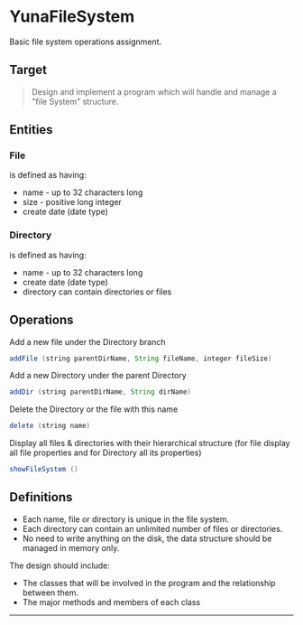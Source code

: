 # YunaFileSystem
Basic file system operations assignment.

## Target

> Design and implement a program which will handle and manage a "file System" structure.

## Entities

### File

is defined as having:

* name - up to 32 characters long
* size - positive long integer
* create date (date type)

### Directory

is defined as having:

* name - up to 32 characters long
* create date (date type)
* directory can contain directories or files

## Operations

Add a new file under the Directory branch

```java
addFile (string parentDirName, String fileName, integer fileSize)
```

Add a new Directory under the parent Directory

```java
addDir (string parentDirName, String dirName)
```

Delete the Directory or the file with this name

```java
delete (string name)
```

Display all files & directories with their hierarchical structure (for file display all file properties and for Directory all its properties)

```java
showFileSystem ()
```

## Definitions

* Each name, file or directory is unique in the file system.
* Each directory can contain an unlimited number of files or directories.
* No need to write anything on the disk, the data structure should be managed in memory only.

The design should include:

* The classes that will be involved in the program and the relationship between them.
* The major methods and members of each class

------------------
